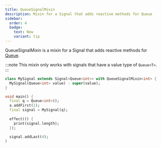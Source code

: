 ```yaml
---
title: QueueSignalMixin
description: Mixin for a Signal that adds reactive methods for Queue
sidebar:
  order: 4
  badge:
    text: New
    variant: tip
---
```


QueueSignalMixin is a mixin for a Signal that adds reactive methods for [Queue](https://api.flutter.dev/flutter/dart-collection/Queue-class.html).

:::note
This mixin only works with signals that have a value type of `Queue<T>`.
:::

```dart
class MySignal extends Signal<Queue<int>> with QueueSignalMixin<int> {
  MySignal(Queue<int> value) : super(value);
}

void main() {
  final q = Queue<int>();
  a.addFirst(1);
  final signal = MySignal(q);
  
  effect(() {
    print(signal.length);
  });

  signal.addLast(4);
}
```
